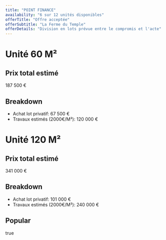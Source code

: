 ```yaml
---
title: "POINT FINANCE"
availability: "6 sur 12 unités disponibles"
offerTitle: "Offre acceptée"
offerSubtitle: "La Ferme du Temple"
offerDetails: "Division en lots prévue entre le compromis et l'acte"
---
```


# Unité 60 M²

## Prix total estimé

187 500 €

## Breakdown

- Achat lot privatif: 67 500 €
- Travaux estimés (2000€/M²): 120 000 €

# Unité 120 M²

## Prix total estimé

341 000 €

## Breakdown

- Achat lot privatif: 101 000 €
- Travaux estimés (2000€/M²): 240 000 €

## Popular

true
